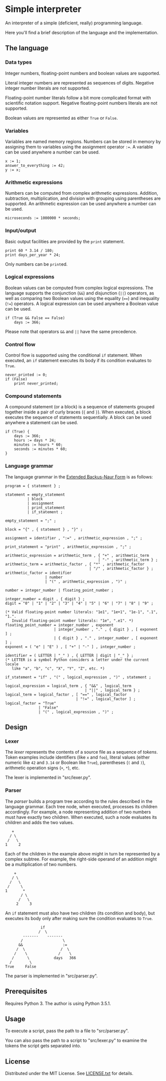 Simple interpreter
==================

An interpreter of a simple (deficient, really) programming language.

Here you'll find a brief description of the language and the implementation.

The language
------------

### Data types

Integer numbers, floating-point numbers and boolean values are supported.

Literal integer numbers are represented as sequences of digits.
Negative integer number literals are not supported.

Floating-point number literals follow a bit more complicated format with
scientific notation support.
Negative floating-point numbers literals are not supported.

Boolean values are represented as either `True` or `False`.

### Variables

Variables are named memory regions.
Numbers can be stored in memory by assigning them to variables using the
assignment operator `:=`.
A variable can be used anywhere a number can be used.

    x := 1;
    answer_to_everything := 42;
    y := x;

### Arithmetic expressions

Numbers can be computed from complex arithmetic expressions.
Addition, subtraction, multiplication, and division with grouping using
parentheses are supported.
An arithmetic expression can be used anywhere a number can be used.

    microseconds := 1000000 * seconds;

### Input/output

Basic output facilities are provided by the `print` statement.

    print 60 * 3.14 / 180;
    print days_per_year * 24;

Only numbers can be `print`ed.

### Logical expressions

Boolean values can be computed from complex logical expressions.
The language supports the conjunction (`&&`) and disjunction (`||`) operators,
as well as comparing two Boolean values using the equality (`==`) and
inequality (`!=`) operators.
A logical expression can be used anywhere a Boolean value can be used.

    if (True && False == False)
        days := 366;

Please note that operators `&&` and `||` have the same precedence.

### Control flow

Control flow is supported using the conditional `if` statement.
When executed, an `if` statement executes its body if its condition evaluates
to `True`.

    never_printed := 0;
    if (False)
        print never_printed;

### Compound statements

A compound statement (or a block) is a sequence of statements grouped together
inside a pair of curly braces (`{` and `}`).
When executed, a block executes the sequence of statements sequentially.
A block can be used anywhere a statement can be used.

    if (True) {
        days := 366;
        hours := days * 24;
        minutes := hours * 60;
        seconds := minutes * 60;
    }

### Language grammar

The language grammar in the [Extended Backus-Naur Form] is as follows:

    program = { statement } ;

    statement = empty_statement
              | block
              | assignment
              | print_statement
              | if_statement ;

    empty_statement = ";" ;

    block = "{" , { statement } , "}" ;

    assignment = identifier , ":=" , arithmetic_expression , ";" ;

    print_statement = "print" , arithmetic_expression , ";" ;

    arithmetic_expression = arithmetic_term , { "+" , arithmetic_term
                                              | "-" , arithmetic_term } ;
    arithmetic_term = arithmetic_factor , { "*" , arithmetic_factor
                                          | "/" , arithmetic_factor } ;
    arithmetic_factor = identifier
                      | number
                      | "(" , arithmetic_expression , ")" ;

    number = integer_number | floating_point_number ;

    integer_number = digit , { digit } ;
    digit = "0" | "1" | "2" | "3" | "4" | "5" | "6" | "7" | "8" | "9" ;

    (* Valid floating-point number literals: "1e1", "1e+1", "1e-1", ".1", "1.".
       Invalid floating-point number literals: "1e", ".e1". *)
    floating_point_number = integer_number , exponent
                          | integer_number , "." , { digit } , [ exponent ] ;
                          | { digit } , "." , integer_number , [ exponent ] ;
    exponent = ( "e" | "E" ) , [ "+" | "-" ] , integer_number ;

    identifier = ( LETTER | "_" ) , { LETTER | digit | "_" } ;
    (* LETTER is a symbol Python considers a letter under the current locale
       like "a", "b", "c", "X", "Y", "Z", etc. *)

    if_statement = "if" , "(" , logical_expression , ")" , statement ;

    logical_expression = logical_term , { "&&" , logical_term
                                        | "||" , logical_term } ;
    logical_term = logical_factor , [ "==" , logical_factor
                                    | "!=" , logical_factor ] ;
    logical_factor = "True"
                   | "False"
                   | "(" , logical_expression , ")" ;

[Extended Backus-Naur Form]: https://en.wikipedia.org/wiki/Extended_Backus%E2%80%93Naur_Form

Design
------

### Lexer

The *lexer* represents the contents of a source file as a sequence of *tokens*.
Token examples include identifiers (like `x` and `foo`), literal values (either
numeric like `42` and `3.14` or Boolean like `True`), parentheses (`(` and
`)`), arithmetic operation signs (`+`, `*`), etc.

The lexer is implemented in "src/lexer.py".

### Parser

The *parser* builds a program tree according to the rules described in the
language grammar.
Each tree node, when executed, processes its children accordingly.
For example, a node representing addition of two numbers must have exactly
two children.
When executed, such a node evaluates its children and adds the two values.

       +
      / \
     /   \
    1     2

Each of the children in the example above might in turn be represented by a
complex subtree.
For example, the right-side operand of an addition might be a multiplication of
two numbers.

        +
       / \
      /   \
     /     \
    1       *
           / \
          /   \
         2     3

An `if` statement must also have two children (its condition and body), but
executes its body only after making sure the condition evaluates to `True`.

                    if
                   /  \
            -------    -------
           /                  \
          &&                  :=
         /  \                /  \
        /    \              /    \
       /      \           days   366
      /        \
    True     False

The parser is implemented in "src/parser.py".

Prerequisites
-------------

Requires Python 3.
The author is using Python 3.5.1.

Usage
-----

To execute a script, pass the path to a file to "src/parser.py".

You can also pass the path to a script to "src/lexer.py" to examine the tokens
the script gets separated into.

License
-------

Distributed under the MIT License.
See [LICENSE.txt] for details.

[LICENSE.txt]: LICENSE.txt
